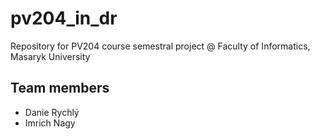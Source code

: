 # pv204_in_dr
Repository for PV204 course semestral project @ Faculty of Informatics, Masaryk University

## Team members
* Danie Rychlý
* Imrich Nagy
